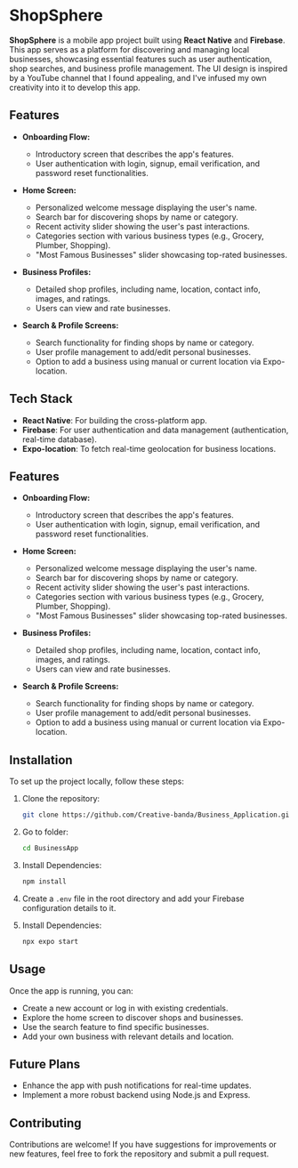 # ShopSphere

**ShopSphere** is a mobile app project built using **React Native** and **Firebase**. This app serves as a platform for discovering and managing local businesses, showcasing essential features such as user authentication, shop searches, and business profile management. The UI design is inspired by a YouTube channel that I found appealing, and I've infused my own creativity into it to develop this app.

## Features

- **Onboarding Flow:**
  - Introductory screen that describes the app's features.
  - User authentication with login, signup, email verification, and password reset functionalities.

- **Home Screen:**
  - Personalized welcome message displaying the user's name.
  - Search bar for discovering shops by name or category.
  - Recent activity slider showing the user's past interactions.
  - Categories section with various business types (e.g., Grocery, Plumber, Shopping).
  - "Most Famous Businesses" slider showcasing top-rated businesses.

- **Business Profiles:**
  - Detailed shop profiles, including name, location, contact info, images, and ratings.
  - Users can view and rate businesses.

- **Search & Profile Screens:**
  - Search functionality for finding shops by name or category.
  - User profile management to add/edit personal businesses.
  - Option to add a business using manual or current location via Expo-location.

## Tech Stack

- **React Native**: For building the cross-platform app.
- **Firebase**: For user authentication and data management (authentication, real-time database).
- **Expo-location**: To fetch real-time geolocation for business locations.

## Features

- **Onboarding Flow:**
  - Introductory screen that describes the app's features.
  - User authentication with login, signup, email verification, and password reset functionalities.

- **Home Screen:**
  - Personalized welcome message displaying the user's name.
  - Search bar for discovering shops by name or category.
  - Recent activity slider showing the user's past interactions.
  - Categories section with various business types (e.g., Grocery, Plumber, Shopping).
  - "Most Famous Businesses" slider showcasing top-rated businesses.

- **Business Profiles:**
  - Detailed shop profiles, including name, location, contact info, images, and ratings.
  - Users can view and rate businesses.

- **Search & Profile Screens:**
  - Search functionality for finding shops by name or category.
  - User profile management to add/edit personal businesses.
  - Option to add a business using manual or current location via Expo-location.

## Installation

To set up the project locally, follow these steps:

1. Clone the repository:
   ```bash
   git clone https://github.com/Creative-banda/Business_Application.git

2. Go to folder:
   ```bash
   cd BusinessApp
3. Install Dependencies:
   ```bash
   npm install

4. Create a `.env` file in the root directory and add your Firebase configuration details to it.

5. Install Dependencies:
   ```bash
   npx expo start

## Usage

Once the app is running, you can:

- Create a new account or log in with existing credentials.
- Explore the home screen to discover shops and businesses.
- Use the search feature to find specific businesses.
- Add your own business with relevant details and location.

## Future Plans

- Enhance the app with push notifications for real-time updates.
- Implement a more robust backend using Node.js and Express.

## Contributing

Contributions are welcome! If you have suggestions for improvements or new features, feel free to fork the repository and submit a pull request.


